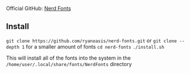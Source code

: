 Official GitHub: [Nerd Fonts](https://github.com/ryanoasis/nerd-fonts)

## Install
  ```git clone https://github.com/ryanoasis/nerd-fonts.git``` or ```git clone --depth 1``` for a smaller amount of fonts
  ```cd nerd-fonts```
  ```./install.sh```

This will install all of the fonts into the system in the `/home/user/.local/share/fonts/NerdFonts` directory
